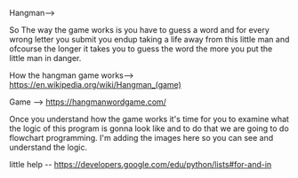 Hangman-->

So The way the game works is you have to guess a word and for every wrong letter you submit you endup 
taking a life away from this little man and ofcourse the longer it takes you to guess the word the more you put the little man in danger.


How the hangman game works--> https://en.wikipedia.org/wiki/Hangman_(game)

Game --> https://hangmanwordgame.com/


Once you understand how the game works it's time for you to examine what the logic of this program is gonna look like and to do that we are going to do flowchart programming.
I'm adding the images here so you can see and understand the logic.

little help -- https://developers.google.com/edu/python/lists#for-and-in

